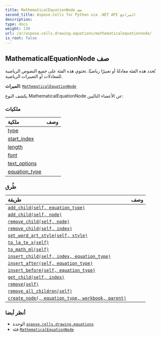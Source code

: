 ```yaml
---
title: MathematicalEquationNode صف
second_title: Aspose.Cells for Python via .NET API المراجع
description:
type: docs
weight: 130
url: /ar/aspose.cells.drawing.equations/mathematicalequationnode/
is_root: false
---
```

##  MathematicalEquationNode صف
تُحدد هذه الفئة معادلةً أو تعبيرًا رياضيًا. تحتوي هذه الفئة على جميع النصوص الرياضية للمعادلات أو التعبيرات الرياضية.



**الميراث:** [`MathematicalEquationNode`](/cells/python-net/ar/aspose.cells.drawing.equations/mathematicalequationnode)



يكشف النوع MathematicalEquationNode عن الأعضاء التاليين:

###  ملكيات
| ملكية| وصف|
| :- | :- |
| [type](/cells/python-net/ar/aspose.cells.drawing.equations/mathematicalequationnode/type) |  |
| [start_index](/cells/python-net/ar/aspose.cells.drawing.equations/mathematicalequationnode/start_index) |  |
| [length](/cells/python-net/ar/aspose.cells.drawing.equations/mathematicalequationnode/length) |  |
| [font](/cells/python-net/ar/aspose.cells.drawing.equations/mathematicalequationnode/font) |  |
| [text_options](/cells/python-net/ar/aspose.cells.drawing.equations/mathematicalequationnode/text_options) |  |
| [equation_type](/cells/python-net/ar/aspose.cells.drawing.equations/mathematicalequationnode/equation_type) |  |


###  طُرق
| طريقة| وصف|
| :- | :- |
| [`add_child(self, equation_type)`](/cells/python-net/ar/aspose.cells.drawing.equations/mathematicalequationnode/add_child/#aspose.cells.drawing.equations.equationnodetype) |  |
| [`add_child(self, node)`](/cells/python-net/ar/aspose.cells.drawing.equations/mathematicalequationnode/add_child/#equationnode) |  |
| [`remove_child(self, node)`](/cells/python-net/ar/aspose.cells.drawing.equations/mathematicalequationnode/remove_child/#equationnode) |  |
| [`remove_child(self, index)`](/cells/python-net/ar/aspose.cells.drawing.equations/mathematicalequationnode/remove_child/#int) |  |
| [`set_word_art_style(self, style)`](/cells/python-net/ar/aspose.cells.drawing.equations/mathematicalequationnode/set_word_art_style/#aspose.cells.drawing.presetwordartstyle) |  |
| [`to_la_te_x(self)`](/cells/python-net/ar/aspose.cells.drawing.equations/mathematicalequationnode/to_la_te_x/#) |  |
| [`to_math_ml(self)`](/cells/python-net/ar/aspose.cells.drawing.equations/mathematicalequationnode/to_math_ml/#) |  |
| [`insert_child(self, index, equation_type)`](/cells/python-net/ar/aspose.cells.drawing.equations/mathematicalequationnode/insert_child/#int-aspose.cells.drawing.equations.equationnodetype) |  |
| [`insert_after(self, equation_type)`](/cells/python-net/ar/aspose.cells.drawing.equations/mathematicalequationnode/insert_after/#aspose.cells.drawing.equations.equationnodetype) |  |
| [`insert_before(self, equation_type)`](/cells/python-net/ar/aspose.cells.drawing.equations/mathematicalequationnode/insert_before/#aspose.cells.drawing.equations.equationnodetype) |  |
| [`get_child(self, index)`](/cells/python-net/ar/aspose.cells.drawing.equations/mathematicalequationnode/get_child/#int) |  |
| [`remove(self)`](/cells/python-net/ar/aspose.cells.drawing.equations/mathematicalequationnode/remove/#) |  |
| [`remove_all_children(self)`](/cells/python-net/ar/aspose.cells.drawing.equations/mathematicalequationnode/remove_all_children/#) |  |
| [`create_node(, equation_type, workbook, parent)`](/cells/python-net/ar/aspose.cells.drawing.equations/mathematicalequationnode/create_node/#aspose.cells.drawing.equations.equationnodetype-aspose.cells.workbook-equationnode) |  |



###  أنظر أيضا
* الوحدة [`aspose.cells.drawing.equations`](..)
* فئة [`MathematicalEquationNode`](/cells/python-net/ar/aspose.cells.drawing.equations/mathematicalequationnode)
